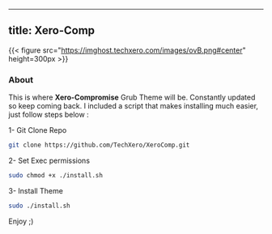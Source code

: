  
---
title: Xero-Comp
---

{{< figure src="https://imghost.techxero.com/images/ovB.png#center" height=300px >}}

### About

This is where **Xero-Compromise** Grub Theme will be. Constantly updated so keep coming back. I included a script that makes installing much easier, just follow steps below :

1- Git Clone Repo

```bash
git clone https://github.com/TechXero/XeroComp.git
```

2- Set Exec permissions

```bash
sudo chmod +x ./install.sh
```

3- Install Theme

```bash
sudo ./install.sh
```

Enjoy ;)
